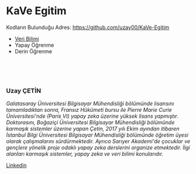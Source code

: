 # KaVe Egitim
Kodların Bulunduğu Adres: https://github.com/uzay00/KaVe-Egitim

 - [Veri Bilimi](https://github.com/uzay00/KaVe-Egitim/tree/master/VeriBilimi)
 - Yapay Öğrenme
 - Derin Öğrenme

<BR><BR><BR>
 
### Uzay ÇETİN
_Galatasaray Üniversitesi Bilgisayar Mühendisliği bölümünde lisansını tamamladıktan sonra, Fransız Hükümeti bursu ile Pierre Marie Curie Üniversitesi'nde (Paris VI) yapay zeka üzerine yüksek lisans yapmıştır. Doktorasını, Boğaziçi Üniversitesi Bilgisayar Mühendisliği bölümünde karmaşık sistemler üzerine yapan Çetin, 2017 yılı Ekim ayından itibaren İstanbul Bilgi Üniversitesi Bilgisayar Mühendisliği bölümünde öğretim üyesi olarak çalışmalarını sürdürmektedir. Ayrıca Sarıyer Akademi'de çocuklar ve gençlere yönelik proje odaklı yapay zeka derslerini organize etmektedir. İlgi alanları karmaşık sistemler, yapay zeka ve veri bilimi konularıdır._

[Linkedin](https://www.linkedin.com/in/uzay-çetin-b1a9ab100/)
